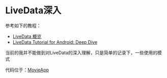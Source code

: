 # LiveData深入

参考如下的教程：

+ [LiveData 概览](https://developer.android.com/topic/libraries/architecture/livedata?hl=zh-cn)
+ [LiveData Tutorial for Android: Deep Dive](https://www.raywenderlich.com/10391019-livedata-tutorial-for-android-deep-dive#toc-anchor-013)



当前的我并不能做到对LiveData的深入理解，只是简单的记录下，一些使用的模式

代码位于：[MovieApp](https://github.com/winfredzen/Android-Basic/tree/master/%E6%9E%B6%E6%9E%84/code/MovieApp)












